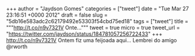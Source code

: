 
+++
author = "Jaydson Gomes"
categories = ["tweet"]
date = "Tue Mar 27 23:16:51 +0000 2012"
draft = false
slug = "5db16e583adc2c62179492e53303f54cbd75ed18"
tags = ["tweet"]
title = """http://t.co/n9v7321V Onte..."""
tweet = true
micro = true
tweet_url = "https://twitter.com/jaydson/status/184781057256722433"
+++
http://t.co/n9v7321V Ontem fiz uma feijoada aqui... Lembrei do amigo @rworth

